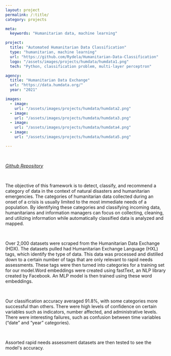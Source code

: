 ```yaml
---
layout: project
permalink: /:title/
category: projects

meta:
  keywords: "Humanitarian data, machine learning"

project:
  title: "Automated Humanitarian Data Classification"
  type: "humanitarian, machine learning"
  url: "https://github.com/Rydela/Humanitarian-Data-Classification"
  logo: "/assets/images/projects/humdata/humdata1.png"
  tech: "Python, classification problem, multi-layer perceptron"

agency:
  title: "Humanitarian Data Exchange"
  url: "https://data.humdata.org/"
  year: "2021"

images:
  - image:
    url: "/assets/images/projects/humdata/humdata2.png"
  - image:
    url: "/assets/images/projects/humdata/humdata3.png"
  - image:
    url: "/assets/images/projects/humdata/humdata4.png"
  - image:
    url: "/assets/images/projects/humdata/humdata5.png"

---
```

<br>
<p><i><a href="https://github.com/Rydela/Humanitarian-Data-Classification">Github Repository</a></i></p>
<br>
<p>The objective of this framework is to detect, classify, and recommend a category of data in the context of natural disasters and humanitarian emergencies. The categories of humanitarian data collected during an onset of a crisis is usually limited to the most immediate needs of a population. By identifying these categories and classifying incoming data, humanitarians and information managers can focus on collecting, cleaning, and utilizing information while automatically classified data is analyzed and mapped.</p>
<br>
<p>Over 2,000 datasets were scraped from the Humanitarian Data Exchange (HDX). The datasets pulled had Humanitarian Exchange Language (HXL) tags, which identify the type of data. This data was processed and distilled down to a certain number of tags that are only relevant to rapid needs assessments. These tags were then turned into categories for a training set for our model.Word embeddings were created using fastText, an NLP library created by Facebook. An MLP model is then trained using these word embeddings.</p>
<br>
<p>Our classification accuracy averaged 91.8%, with some categories more successful than others. There were high levels of confidence on certain variables such as indicators, number affected, and administrative levels. There were interesting failures, such as confusion between time variables (“date” and “year” categories).</p>
<br>
<p>Assorted rapid needs assessment datasets are then tested to see the model's accuracy.</p>

